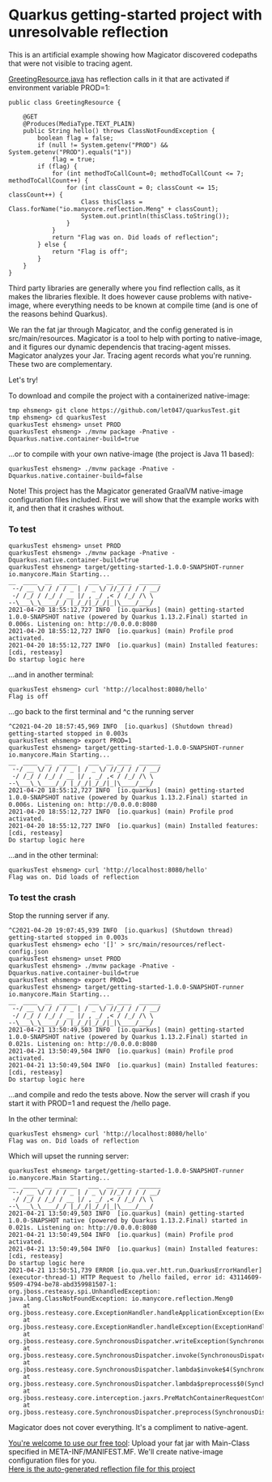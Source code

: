 # Quarkus getting-started project with unresolvable reflection

This is an artificial example showing how Magicator discovered codepaths that were not visible to tracing agent.

[GreetingResource.java](https://github.com/let047/quarkusTest/blob/main/src/main/java/org/acme/getting/started/GreetingResource.java) has reflection calls in it that are activated if environment variable PROD=1:

```@Path("/hello")
public class GreetingResource {

    @GET
    @Produces(MediaType.TEXT_PLAIN)
    public String hello() throws ClassNotFoundException {
        boolean flag = false;
        if (null != System.getenv("PROD") && System.getenv("PROD").equals("1"))
            flag = true;
        if (flag) {
            for (int methodToCallCount=0; methodToCallCount <= 7; methodToCallCount++) {
                for (int classCount = 0; classCount <= 15; classCount++) {
                    Class thisClass = Class.forName("io.manycore.reflection.Meng" + classCount);
                    System.out.println(thisClass.toString());
                }
            }
            return "Flag was on. Did loads of reflection";
        } else {
            return "Flag is off";
        }
    }
}
```

Third party libraries are generally where you find reflection calls, as it makes the libraries flexible.
It does however cause problems with native-image, where everything needs to be known at compile time (and
is one of the reasons behind Quarkus).

We ran the fat jar through Magicator, and the config generated is in src/main/resources. Magicator is a tool
to help with porting to native-image, and it figures our dynamic dependencis that tracing-agent misses. Magicator
analyzes your Jar. Tracing agent records what you're running. These two are complementary.

Let's try!

To download and compile the project with a containerized native-image:
```shell script
tmp ehsmeng> git clone https://github.com/let047/quarkusTest.git
tmp ehsmeng> cd quarkusTest
quarkusTest ehsmeng> unset PROD
quarkusTest ehsmeng> ./mvnw package -Pnative -Dquarkus.native.container-build=true
```

...or to compile with your own native-image (the project is Java 11 based):
```shell script
quarkusTest ehsmeng> ./mvnw package -Pnative -Dquarkus.native.container-build=false
```

Note! This project has the Magicator generated GraalVM native-image configuration files included.
First we will show that the example works with it, and then that it crashes without.

### To test

```shell script
quarkusTest ehsmeng> unset PROD
quarkusTest ehsmeng> ./mvnw package -Pnative -Dquarkus.native.container-build=true
quarkusTest ehsmeng> target/getting-started-1.0.0-SNAPSHOT-runner
io.manycore.Main Starting...
__  ____  __  _____   ___  __ ____  ______ 
 --/ __ \/ / / / _ | / _ \/ //_/ / / / __/ 
 -/ /_/ / /_/ / __ |/ , _/ ,< / /_/ /\ \   
--\___\_\____/_/ |_/_/|_/_/|_|\____/___/   
2021-04-20 18:55:12,727 INFO  [io.quarkus] (main) getting-started 1.0.0-SNAPSHOT native (powered by Quarkus 1.13.2.Final) started in 0.006s. Listening on: http://0.0.0.0:8080
2021-04-20 18:55:12,727 INFO  [io.quarkus] (main) Profile prod activated. 
2021-04-20 18:55:12,727 INFO  [io.quarkus] (main) Installed features: [cdi, resteasy]
Do startup logic here
```
...and in another terminal:
```shell script
quarkusTest ehsmeng> curl 'http://localhost:8080/hello'
Flag is off
```
...go back to the first terminal and ^c the running server
```shell script
^C2021-04-20 18:57:45,969 INFO  [io.quarkus] (Shutdown thread) getting-started stopped in 0.003s
quarkusTest ehsmeng> export PROD=1
quarkusTest ehsmeng> target/getting-started-1.0.0-SNAPSHOT-runner
io.manycore.Main Starting...
__  ____  __  _____   ___  __ ____  ______ 
 --/ __ \/ / / / _ | / _ \/ //_/ / / / __/ 
 -/ /_/ / /_/ / __ |/ , _/ ,< / /_/ /\ \   
--\___\_\____/_/ |_/_/|_/_/|_|\____/___/   
2021-04-20 18:55:12,727 INFO  [io.quarkus] (main) getting-started 1.0.0-SNAPSHOT native (powered by Quarkus 1.13.2.Final) started in 0.006s. Listening on: http://0.0.0.0:8080
2021-04-20 18:55:12,727 INFO  [io.quarkus] (main) Profile prod activated. 
2021-04-20 18:55:12,727 INFO  [io.quarkus] (main) Installed features: [cdi, resteasy]
Do startup logic here
```

...and in the other terminal:
```shell script
quarkusTest ehsmeng> curl 'http://localhost:8080/hello'
Flag was on. Did loads of reflection
```

### To test the crash
Stop the running server if any.
```shell script
^C2021-04-20 19:07:45,939 INFO  [io.quarkus] (Shutdown thread) getting-started stopped in 0.003s
quarkusTest ehsmeng> echo '[]' > src/main/resources/reflect-config.json
quarkusTest ehsmeng> unset PROD
quarkusTest ehsmeng> ./mvnw package -Pnative -Dquarkus.native.container-build=true
quarkusTest ehsmeng> export PROD=1
quarkusTest ehsmeng> target/getting-started-1.0.0-SNAPSHOT-runner
io.manycore.Main Starting...
__  ____  __  _____   ___  __ ____  ______ 
 --/ __ \/ / / / _ | / _ \/ //_/ / / / __/ 
 -/ /_/ / /_/ / __ |/ , _/ ,< / /_/ /\ \   
--\___\_\____/_/ |_/_/|_/_/|_|\____/___/   
2021-04-21 13:50:49,503 INFO  [io.quarkus] (main) getting-started 1.0.0-SNAPSHOT native (powered by Quarkus 1.13.2.Final) started in 0.021s. Listening on: http://0.0.0.0:8080
2021-04-21 13:50:49,504 INFO  [io.quarkus] (main) Profile prod activated. 
2021-04-21 13:50:49,504 INFO  [io.quarkus] (main) Installed features: [cdi, resteasy]
Do startup logic here
```

...and compile and redo the tests above. Now the server will crash if you start it with PROD=1 and request the /hello page.

In the other terminal:
```shell script
quarkusTest ehsmeng> curl 'http://localhost:8080/hello'
Flag was on. Did loads of reflection
```

Which will upset the running server:
```shell script
quarkusTest ehsmeng> target/getting-started-1.0.0-SNAPSHOT-runner
io.manycore.Main Starting...
__  ____  __  _____   ___  __ ____  ______ 
 --/ __ \/ / / / _ | / _ \/ //_/ / / / __/ 
 -/ /_/ / /_/ / __ |/ , _/ ,< / /_/ /\ \   
--\___\_\____/_/ |_/_/|_/_/|_|\____/___/   
2021-04-21 13:50:49,503 INFO  [io.quarkus] (main) getting-started 1.0.0-SNAPSHOT native (powered by Quarkus 1.13.2.Final) started in 0.021s. Listening on: http://0.0.0.0:8080
2021-04-21 13:50:49,504 INFO  [io.quarkus] (main) Profile prod activated. 
2021-04-21 13:50:49,504 INFO  [io.quarkus] (main) Installed features: [cdi, resteasy]
Do startup logic here
2021-04-21 13:50:51,739 ERROR [io.qua.ver.htt.run.QuarkusErrorHandler] (executor-thread-1) HTTP Request to /hello failed, error id: 43114609-9509-4794-be78-abd359981507-1: org.jboss.resteasy.spi.UnhandledException: java.lang.ClassNotFoundException: io.manycore.reflection.Meng0
	at org.jboss.resteasy.core.ExceptionHandler.handleApplicationException(ExceptionHandler.java:106)
	at org.jboss.resteasy.core.ExceptionHandler.handleException(ExceptionHandler.java:372)
	at org.jboss.resteasy.core.SynchronousDispatcher.writeException(SynchronousDispatcher.java:218)
	at org.jboss.resteasy.core.SynchronousDispatcher.invoke(SynchronousDispatcher.java:519)
	at org.jboss.resteasy.core.SynchronousDispatcher.lambda$invoke$4(SynchronousDispatcher.java:261)
	at org.jboss.resteasy.core.SynchronousDispatcher.lambda$preprocess$0(SynchronousDispatcher.java:161)
	at org.jboss.resteasy.core.interception.jaxrs.PreMatchContainerRequestContext.filter(PreMatchContainerRequestContext.java:364)
	at org.jboss.resteasy.core.SynchronousDispatcher.preprocess(SynchronousDispatcher.java:164)
```

Magicator does not cover everything. It's a compliment to native-agent.

[You're welcome to use our free tool](https://staticizer.magicator.com/): 
Upload your fat jar with Main-Class specified in META-INF/MANIFEST.MF. We'll create native-image configuration files for you.<br>
[Here is the auto-generated reflection file for this project](https://github.com/let047/quarkusTest/blob/main/src/main/resources/reflect-config.json)